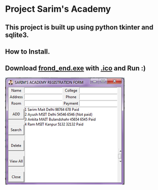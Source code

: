 # Project Sarim's Academy
## This project is built up using python tkinter and sqlite3.
## How to Install.
## Download [frond_end.exe](https://github.com/sarimurrab/Sarims-Academy/blob/master/front_end.exe) with [.ico](https://github.com/sarimurrab/Sarims-Academy/blob/master/iec.ico) and Run :)
![](SarimsAcademy.png)


